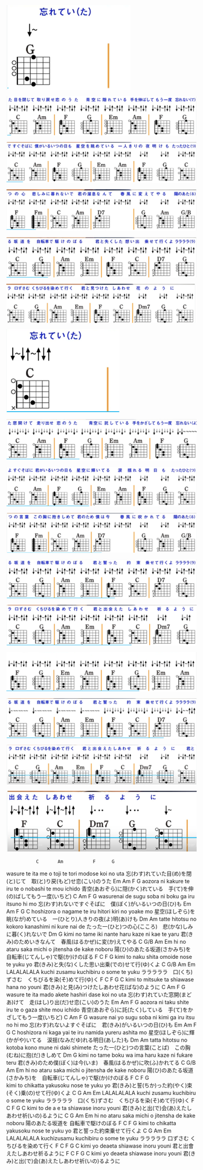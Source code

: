 ![img.png](../img/japan/幻化成风/img.png)

![img.png](../img/japan/幻化成风/img_1.png)

![img.png](../img/japan/幻化成风/img_2.png)

![img.png](../img/japan/幻化成风/img_3.png)

![img.png](../img/japan/幻化成风/img_4.png)

![img.png](../img/japan/幻化成风/img_5.png)

![img.png](../img/japan/幻化成风/img_6.png)

![img.png](../img/japan/幻化成风/img_7.png)

![img.png](../img/japan/幻化成风/img_8.png)

![img.png](../img/japan/幻化成风/img_9.png)

![img.png](../img/japan/幻化成风/img_10.png)

![img.png](../img/japan/幻化成风/img_11.png)

![img.png](../img/japan/幻化成风/img_12.png)

![img.png](../img/japan/幻化成风/img_13.png)

![img.png](../img/japan/幻化成风/img_14.png)

![img.png](../img/japan/幻化成风/img_15.png)

               C       Am           F      G
wasure te ita me o toji te     tori modose koi no uta
忘(わす)れていた目(め)を閉(と)じて　取(と)り戻(もど)せ恋(こい)のうた
Em      Am              F      G
aozora ni kakure te iru     te o nobashi te mou ichido
青空(あおぞら)に隠(かく)れている　手(て)を伸(の)ばしてもう一度(いちど)
C       Am           F      G
wasurenai de sugu soba ni    boku ga iru itsuno hi mo
忘(わす)れないですぐそばに　僕(ぼく)がいるいつの日(ひ)も
Em      Am           F  G   C
hoshizora o nagame te iru    hitori kiri no yoake mo
星空(ほしぞら)を眺(なが)めている　一(ひとり)人きりの夜(よ)明(あ)けも
Dm                          Am
tatte hitotsu no kokoro    kanashimi ni kure nai de
たった一(ひと)つの心(こころ)　悲(かな)しみに暮(く)れないで
Dm                    G
kimi no tame iki nante    haru kaze ni kae te yaru
君(きみ)のためいきなんて　春風(はるかぜ)に変(か)えてやる
C         G/B         Am     Em
hi no ataru saka michi o    jitensha de kake noboru
陽(ひ)のあたる坂道(さかみち)を　自転車(じてんしゃ)で駆(か)けのぼる
F        C          F      G
kimi to naku shita   omoide   nose te yuku yo
君(きみ)と失(な)くした思い出乗(での)せて行(ゆ)くよ
C         G/B         Am     Em
LALALALALA kuchi zusamu    kuchibiru o some te yuku
ラララララ　口(くち)ずさむ　くちびるを染(そ)めて行(ゆ)く
F        C          F      G     C
kimi to mitsuke ta   shiawase hana no youni
君(きみ)と見(み)つけたしあわせ花(ばな)のように
C       Am           F      G
wasure te ita mado akete    hashiri dase koi no uta
忘(わす)れていた窓開(まどあ)けて　走(はし)り出(だ)せ恋(こい)のうた
Em      Am              F      G
aozora ni taku shite iru     te o gaza shite mou ichido
青空(あおぞら)に託(たく)している　手(て)をかざしてもう一度(いちど)
C       Am           F      G
wasure nai yo sugu soba ni     kimi ga iru itsu no hi mo
忘(わす)れないよすぐそばに　君(きみ)がいるいつの日(ひ)も
Em      Am           F  G   C
hoshizora ni kaga yai te iru     namida yureru ashita mo
星空(ほしぞら)に輝(かがや)いてる　涙揺(なみだゆ)れる明日(あした)も
Dm                          Am
tatta hitotsu no kotoba   kono mune ni daki shimete
たった一(ひと)つの言葉(ことば)　この胸(むね)に抱(だ)きしめて
Dm                    G
kimi no tame boku wa ima    haru kaze ni fukare teru
君(きみ)のため僕(ぼく)は今(いま)　春風(はるかぜ)に吹(ふ)かれてる
C         G/B         Am     Em
hi no ataru saka michi o     jitensha de kake noboru
陽(ひ)のあたる坂道(さかみち)を　自転車(じてんしゃ)で駆(か)けのぼる
F               C                 F             G     
kimi to chikatta    yakusoku nose te yuku yo
君(きみ)と誓(ちか)った約(やく)束(そく)乗(の)せて行(ゆ)くよ
C                     G                           Am  Em
LALALALALA kuchi zusamu     kuchibiru o some te yuku
ラララララ　口(くち)ずさむ　くちびるを染(そ)めて行(ゆ)く
F         C                 F        G           C
kimi to de a e ta    shiawase inoru youni
君(きみ)と出(で)会(あ)えたしあわせ祈(いの)るように
C          G                 Am          Em
hi no ataru saka michi o     jitensha de kake noboru
陽のあたる坂道を 自転車で駆けのぼる
F       C            F         G
kimi to chikatta    yakusoku nose te yuku yo
君と誓った約束乗せて行くよ
C       G                 Am       Em
LALALALALA kuchizusamu     kuchibiru o some te yuku
ラララララ 口ずさむ くちびるを染めて行く
F            C                  F         G     C
kimi yo deaeta     shiawase inoru youni
君と出會えたしあわせ祈るように
F            C                  F         G     C
kimi yo deaeta     shiawase inoru youni
君(きみ)と出(で)会(あ)えたしあわせ祈(いの)るように
